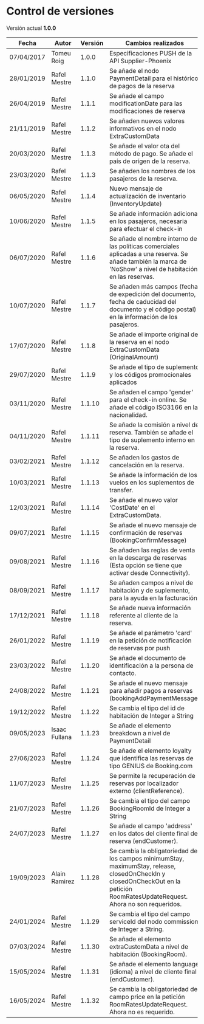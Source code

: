 # Control de versiones

<aside class="notice">Versión actual <b>1.0.0</b></aside>

Fecha | Autor | Versión | Cambios realizados
--------- | ----------- |---------| ----------- 
07/04/2017 | Tomeu Roig | 1.0.0   | Especificaciones PUSH de la API Supplier-Phoenix
28/01/2019 | Rafel Mestre | 1.1.0   | Se añade el nodo PaymentDetail para el histórico de pagos de la reserva
26/04/2019 | Rafel Mestre | 1.1.1   | Se añade el campo modificationDate para las modificaciones de reserva
21/11/2019 | Rafel Mestre | 1.1.2   | Se añaden nuevos valores informativos en el nodo ExtraCustomData
20/03/2020 | Rafel Mestre | 1.1.3   | Se añade el valor ota del método de pago. Se añade el país de orígen de la reserva.
23/03/2020 | Rafel Mestre | 1.1.3   | Se añaden los nombres de los pasajeros de la reserva.
06/05/2020 | Rafel Mestre | 1.1.4   | Nuevo mensaje de actualización de inventario (InventoryUpdate)
10/06/2020 | Rafel Mestre | 1.1.5   | Se añade información adicional en los pasajeros, necesaria para efectuar el check-in
06/07/2020 | Rafel Mestre | 1.1.6   | Se añade el nombre interno de las políticas comerciales aplicadas a una reserva. Se añade también la marca de 'NoShow' a nivel de habitación, en las reservas.
10/07/2020 | Rafel Mestre | 1.1.7   | Se añaden más campos (fecha de expedición del documento, fecha de caducidad del documento y el código postal) en la información de los pasajeros.
17/07/2020 | Rafel Mestre | 1.1.8   | Se añade el importe original de la reserva en el nodo ExtraCustomData (OriginalAmount)
29/07/2020 | Rafel Mestre | 1.1.9   | Se añade el tipo de suplemento y los códigos promocionales aplicados
03/11/2020 | Rafel Mestre | 1.1.10  | Se añaden el campo 'gender' para el check-in online. Se añade el código ISO3166 en la nacionalidad.
04/11/2020 | Rafel Mestre | 1.1.11  | Se añade la comisión a nivel de reserva. También se añade el tipo de suplemento interno en la reserva.
03/02/2021 | Rafel Mestre | 1.1.12  | Se añaden los gastos de cancelación en la reserva.
10/03/2021 | Rafel Mestre | 1.1.13  | Se añade la información de los vuelos en los suplementos de transfer.
12/03/2021 | Rafel Mestre | 1.1.14  | Se añade el nuevo valor 'CostDate' en el ExtraCustomData.
09/07/2021 | Rafel Mestre | 1.1.15  | Se añade el nuevo mensaje de confirmación de reservas (BookingConfirmMessage)
09/08/2021 | Rafel Mestre | 1.1.16  | Se añaden las reglas de venta en la descarga de reservas (Esta opción se tiene que activar desde Connectivity).
08/09/2021 | Rafel Mestre | 1.1.17  | Se añaden campos a nivel de habitación y de suplemento, para la ayuda en la facturación.
17/12/2021 | Rafel Mestre | 1.1.18  | Se añade nueva información referente al cliente de la reserva.
26/01/2022 | Rafel Mestre | 1.1.19  | Se añade el parámetro 'card' en la petición de notificación de reservas por push
23/03/2022 | Rafel Mestre | 1.1.20  | Se añade el documento de identificación a la persona de contacto.
24/08/2022 | Rafel Mestre | 1.1.21  | Se añade el nuevo mensaje para añadir pagos a reservas (bookingAddPaymentMessage)
19/12/2022 | Rafel Mestre | 1.1.22  | Se cambia el tipo del id de habitación de Integer a String
09/05/2023 | Isaac Fullana | 1.1.23  | Se añade el elemento breakdown a nivel de PaymentDetail
27/06/2023 | Rafel Mestre | 1.1.24  | Se añade el elemento loyalty que identifica las reservas de tipo GENIUS de Booking.com
11/07/2023 | Rafel Mestre | 1.1.25  | Se permite la recuperación de reservas por localizador externo (clientReference).
21/07/2023 | Rafel Mestre | 1.1.26  | Se cambia el tipo del campo BookingRoomId de Integer a String
24/07/2023 | Rafel Mestre | 1.1.27  | Se añade el campo 'address' en los datos del cliente final de reserva (endCustomer).
19/09/2023 | Alain Ramirez | 1.1.28  | Se cambia la obligatoriedad de los campos minimumStay, maximumStay, release, closedOnCheckIn y closedOnCheckOut en la petición RoomRatesUpdateRequest. Ahora no son requeridos.
24/01/2024 | Rafel Mestre | 1.1.29 | Se cambia el tipo del campo serviceId del nodo commission, de Integer a String.
07/03/2024 | Rafel Mestre | 1.1.30 | Se añade el elemento extraCustomData a nivel de habitación (BookingRoom).
15/05/2024 | Rafel Mestre | 1.1.31 | Se añade el elemento language (idioma) a nivel de cliente final (endCustomer).
16/05/2024 | Rafel Mestre | 1.1.32 | Se cambia la obligatoriedad del campo price en la petición RoomRatesUpdateRequest. Ahora no es requerido.